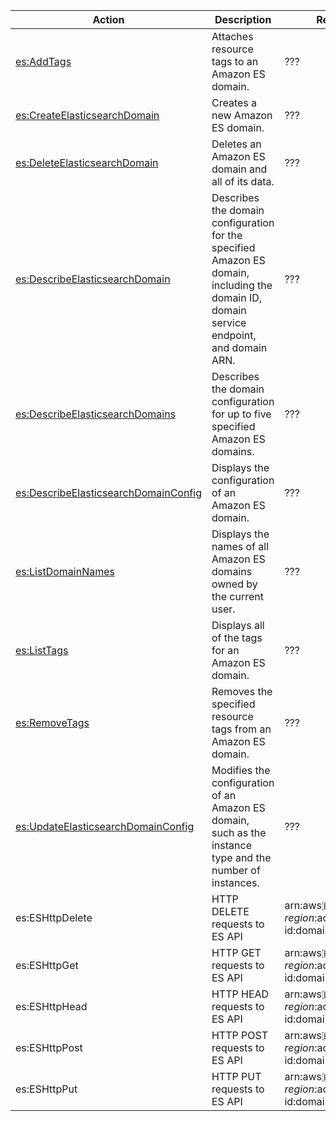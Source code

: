 | Action | Description | Resource | Condition |
| --- | --- | --- | --- |
| [es:AddTags](http://docs.aws.amazon.com/elasticsearch-service/latest/developerguide/es-configuration-api.html#es-configuration-api-actions-addtags) | Attaches resource tags to an Amazon ES domain.  | ??? | - |
| [es:CreateElasticsearchDomain](http://docs.aws.amazon.com/elasticsearch-service/latest/developerguide/es-configuration-api.html#es-configuration-api-actions-createelasticsearchdomain) | Creates a new Amazon ES domain.| ??? | - |
| [es:DeleteElasticsearchDomain](http://docs.aws.amazon.com/elasticsearch-service/latest/developerguide/es-configuration-api.html#es-configuration-api-actions-deleteelasticsearchdomain) | Deletes an Amazon ES domain and all of its data. | ??? | - |
| [es:DescribeElasticsearchDomain](http://docs.aws.amazon.com/elasticsearch-service/latest/developerguide/es-configuration-api.html#es-configuration-api-actions-describeelasticsearchdomain) | Describes the domain configuration for the specified Amazon ES domain, including the domain ID, domain service endpoint, and domain ARN. | ??? | - |
| [es:DescribeElasticsearchDomains](http://docs.aws.amazon.com/elasticsearch-service/latest/developerguide/es-configuration-api.html#es-configuration-api-actions-describeesdomains) | Describes the domain configuration for up to five specified Amazon ES domains. | ??? | - |
| [es:DescribeElasticsearchDomainConfig](http://docs.aws.amazon.com/elasticsearch-service/latest/developerguide/es-configuration-api.html#es-configuration-api-actions-describeelasticsearchdomainconfig) | Displays the configuration of an Amazon ES domain. | ??? | - |
| [es:ListDomainNames](http://docs.aws.amazon.com/elasticsearch-service/latest/developerguide/es-configuration-api.html#es-configuration-api-actions-listtags) | Displays the names of all Amazon ES domains owned by the current user. | ??? | - |
| [es:ListTags](http://docs.aws.amazon.com/elasticsearch-service/latest/developerguide/es-configuration-api.html#es-configuration-api-actions-listtags) | Displays all of the tags for an Amazon ES domain. | ??? | - |
| [es:RemoveTags](http://docs.aws.amazon.com/elasticsearch-service/latest/developerguide/es-configuration-api.html#es-configuration-api-actions-removetags) | Removes the specified resource tags from an Amazon ES domain. | ??? | - |
| [es:UpdateElasticsearchDomainConfig](http://docs.aws.amazon.com/elasticsearch-service/latest/developerguide/es-configuration-api.html#es-configuration-api-actions-updateelasticsearchdomainconfig) | Modifies the configuration of an Amazon ES domain, such as the instance type and the number of instances. | ??? | - |
| es:ESHttpDelete | HTTP DELETE requests to ES API | arn:aws:es:$region:$account-id:domain/$domain/$path | - |
| es:ESHttpGet | HTTP GET requests to ES API | arn:aws:es:$region:$account-id:domain/$domain/$path | - |
| es:ESHttpHead | HTTP HEAD requests to ES API | arn:aws:es:$region:$account-id:domain/$domain/$path | - |
| es:ESHttpPost | HTTP POST requests to ES API | arn:aws:es:$region:$account-id:domain/$domain/$path | - |
| es:ESHttpPut | HTTP PUT requests to ES API | arn:aws:es:$region:$account-id:domain/$domain/$path | - |
